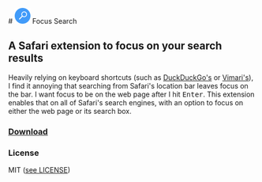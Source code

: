 # ![Focus Search icon](./lib/Icon-32.png) Focus Search

## A Safari extension to focus on your search results

Heavily relying on keyboard shortcuts (such as [DuckDuckGo's](http://duck.co/help/features/keyboard-shortcuts) or [Vimari's](https://github.com/guyht/vimari)), I find it annoying that searching from Safari's location bar leaves focus on the bar. I want focus to be on the web page after I hit <kbd>Enter</kbd>. This extension enables that on all of Safari's search engines, with an option to focus on either the web page or its search box.

### [Download](./dist/FocusSearch.safariextz)

### License

MIT ([see LICENSE](./LICENSE))
